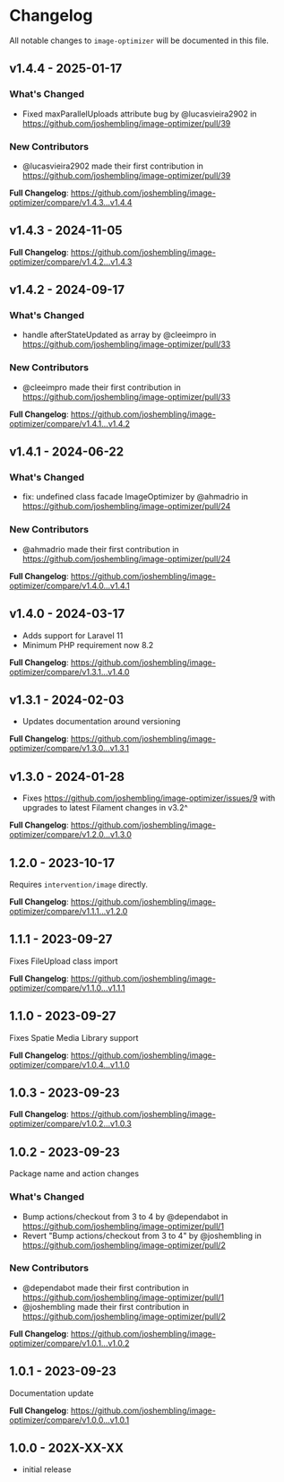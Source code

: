 # Changelog

All notable changes to `image-optimizer` will be documented in this file.

## v1.4.4 - 2025-01-17

### What's Changed

* Fixed maxParallelUploads attribute bug by @lucasvieira2902 in https://github.com/joshembling/image-optimizer/pull/39

### New Contributors

* @lucasvieira2902 made their first contribution in https://github.com/joshembling/image-optimizer/pull/39

**Full Changelog**: https://github.com/joshembling/image-optimizer/compare/v1.4.3...v1.4.4

## v1.4.3 - 2024-11-05

**Full Changelog**: https://github.com/joshembling/image-optimizer/compare/v1.4.2...v1.4.3

## v1.4.2 - 2024-09-17

### What's Changed

* handle afterStateUpdated as array by @cleeimpro in https://github.com/joshembling/image-optimizer/pull/33

### New Contributors

* @cleeimpro made their first contribution in https://github.com/joshembling/image-optimizer/pull/33

**Full Changelog**: https://github.com/joshembling/image-optimizer/compare/v1.4.1...v1.4.2

## v1.4.1 - 2024-06-22

### What's Changed

* fix: undefined class facade ImageOptimizer by @ahmadrio in https://github.com/joshembling/image-optimizer/pull/24

### New Contributors

* @ahmadrio made their first contribution in https://github.com/joshembling/image-optimizer/pull/24

**Full Changelog**: https://github.com/joshembling/image-optimizer/compare/v1.4.0...v1.4.1

## v1.4.0 - 2024-03-17

- Adds support for Laravel 11
- Minimum PHP requirement now 8.2

**Full Changelog**: https://github.com/joshembling/image-optimizer/compare/v1.3.1...v1.4.0

## v1.3.1 - 2024-02-03

- Updates documentation around versioning

**Full Changelog**: https://github.com/joshembling/image-optimizer/compare/v1.3.0...v1.3.1

## v1.3.0 - 2024-01-28

- Fixes https://github.com/joshembling/image-optimizer/issues/9 with upgrades to latest Filament changes in v3.2^

**Full Changelog**: https://github.com/joshembling/image-optimizer/compare/v1.2.0...v1.3.0

## 1.2.0 - 2023-10-17

Requires `intervention/image` directly.

**Full Changelog**: https://github.com/joshembling/image-optimizer/compare/v1.1.1...v1.2.0

## 1.1.1 - 2023-09-27

Fixes FileUpload class import

**Full Changelog**: https://github.com/joshembling/image-optimizer/compare/v1.1.0...v1.1.1

## 1.1.0 - 2023-09-27

Fixes Spatie Media Library support

**Full Changelog**: https://github.com/joshembling/image-optimizer/compare/v1.0.4...v1.1.0

## 1.0.3 - 2023-09-23

**Full Changelog**: https://github.com/joshembling/image-optimizer/compare/v1.0.2...v1.0.3

## 1.0.2 - 2023-09-23

Package name and action changes

### What's Changed

- Bump actions/checkout from 3 to 4 by @dependabot in https://github.com/joshembling/image-optimizer/pull/1
- Revert "Bump actions/checkout from 3 to 4" by @joshembling in https://github.com/joshembling/image-optimizer/pull/2

### New Contributors

- @dependabot made their first contribution in https://github.com/joshembling/image-optimizer/pull/1
- @joshembling made their first contribution in https://github.com/joshembling/image-optimizer/pull/2

**Full Changelog**: https://github.com/joshembling/image-optimizer/compare/v1.0.1...v1.0.2

## 1.0.1 - 2023-09-23

Documentation update

**Full Changelog**: https://github.com/joshembling/image-optimizer/compare/v1.0.0...v1.0.1

## 1.0.0 - 202X-XX-XX

- initial release

